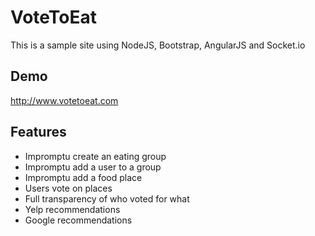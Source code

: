 # VoteToEat
This is a sample site using NodeJS, Bootstrap, AngularJS and Socket.io

## Demo
http://www.votetoeat.com

## Features
* Impromptu create an eating group
* Impromptu add a user to a group
* Impromptu add a food place
* Users vote on places
* Full transparency of who voted for what
* Yelp recommendations
* Google recommendations
